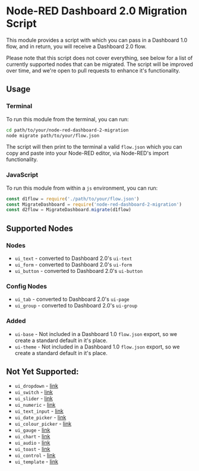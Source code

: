 # Node-RED Dashboard 2.0 Migration Script

This module provides a script with which you can pass in a Dashboard 1.0 flow, and in return, you will receive a Dashboard 2.0 flow.

Please note that this script does not cover everything, see below for a list of currently supported nodes that can be migrated. The script will be improved over time, and we're open to pull requests to enhance it's functionality.

## Usage

### Terminal

To run this module from the terminal, you can run:

```bash
cd path/to/your/node-red-dashboard-2-migration
node migrate path/to/your/flow.json
```

The script will then print to the terminal a valid `flow.json` which you can copy and paste into your Node-RED editor, via Node-RED's import functionality.

### JavaScript

To run this module from within a `js` environment, you can run:

```js
const d1flow = require('./path/to/your/flow.json')
const MigrateDashboard = require('node-red-dashboard-2-migration')
const d2flow = MigrateDashboard.migrate(d1flow)
```


## Supported Nodes

### Nodes

- `ui_text` - converted to Dashboard 2.0's `ui-text`
- `ui_form` - converted to Dashboard 2.0's `ui-form`
- `ui_button` - converted to Dashboard 2.0's `ui-button`

### Config Nodes

- `ui_tab` - converted to Dashboard 2.0's `ui-page`
- `ui_group` - converted to Dashboard 2.0's `ui-group`

### Added

- `ui-base` - Not included in a Dashboard 1.0 `flow.json` export, so we create a standard default in it's place.
- `ui-theme` - Not included in a Dashboard 1.0 `flow.json` export, so we create a standard default in it's place.

## Not Yet Supported:

- `ui_dropdown` - [link](https://github.com/FlowFuse/node-red-dashboard-2-migration/issues/17)
- `ui_switch` - [link](https://github.com/FlowFuse/node-red-dashboard-2-migration/issues/18)
- `ui_slider` - [link](https://github.com/FlowFuse/node-red-dashboard-2-migration/issues/19)
- `ui_numeric` - [link](https://github.com/FlowFuse/node-red-dashboard-2-migration/issues/20)
- `ui_text_input` - [link](https://github.com/FlowFuse/node-red-dashboard-2-migration/issues/21)
- `ui_date_picker` - [link](https://github.com/FlowFuse/node-red-dashboard-2-migration/issues/22)
- `ui_colour_picker` - [link](https://github.com/FlowFuse/node-red-dashboard-2-migration/issues/23)
- `ui_gauge` - [link](https://github.com/FlowFuse/node-red-dashboard-2-migration/issues/26)
- `ui_chart` - [link](https://github.com/FlowFuse/node-red-dashboard-2-migration/issues/27)
- `ui_audio` - [link](https://github.com/FlowFuse/node-red-dashboard-2-migration/issues/28)
- `ui_toast` - [link](https://github.com/FlowFuse/node-red-dashboard-2-migration/issues/29)
- `ui_control` - [link](https://github.com/FlowFuse/node-red-dashboard-2-migration/issues/30)
- `ui_template` - [link](https://github.com/FlowFuse/node-red-dashboard-2-migration/issues/31)